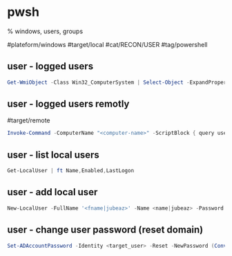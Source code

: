 
# pwsh
% windows, users, groups

#plateform/windows #target/local #cat/RECON/USER #tag/powershell 

## user - logged users 
```powershell
Get-WmiObject -Class Win32_ComputerSystem | Select-Object -ExpandProperty UserName
```

## user - logged users remotly
#target/remote
```powershell
Invoke-Command -ComputerName "<computer-name>" -ScriptBlock { query user }
```

## user - list local users
```powershell
Get-LocalUser | ft Name,Enabled,LastLogon
```

## user - add local user
```powershell
New-LocalUser -FullName '<fname|jubeaz>' -Name <name|jubeaz> -Password <password|Jubeaz12345!> ‑Description 'Pwnage account'  
```

## user - change user password (reset domain)
```powershell
Set-ADAccountPassword -Identity <target_user> -Reset -NewPassword (ConvertTo-SecureString -AsPlainText "<password|Jubeaz12345!>" -Force)
```
